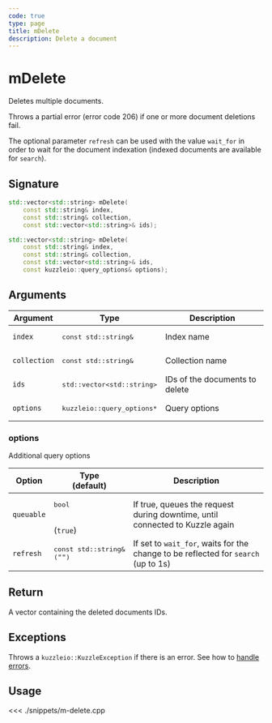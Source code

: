 ```yaml
---
code: true
type: page
title: mDelete
description: Delete a document
---
```


# mDelete

Deletes multiple documents.

Throws a partial error (error code 206) if one or more document deletions fail.

The optional parameter `refresh` can be used with the value `wait_for` in order to wait for the document indexation (indexed documents are available for `search`).

## Signature

```cpp
std::vector<std::string> mDelete(
    const std::string& index,
    const std::string& collection,
    const std::vector<std::string>& ids);

std::vector<std::string> mDelete(
    const std::string& index,
    const std::string& collection,
    const std::vector<std::string>& ids,
    const kuzzleio::query_options& options);
```

## Arguments

| Argument     | Type                                      | Description                    |
| ------------ | ----------------------------------------- | ------------------------------ |
| `index`      | <pre>const std::string&</pre>             | Index name                     |
| `collection` | <pre>const std::string&</pre>             | Collection name                |
| `ids`        | <pre>std::vector&lt;std::string&gt;</pre> | IDs of the documents to delete |
| `options`    | <pre>kuzzleio::query_options\*</pre>      | Query options                  |

### options

Additional query options

| Option     | Type<br/>(default)                       | Description                                                                        |
| ---------- | ---------------------------------------- | ---------------------------------------------------------------------------------- |
| `queuable` | <pre>bool</pre><br/>(`true`)             | If true, queues the request during downtime, until connected to Kuzzle again       |
| `refresh`  | <pre>const std::string&<br/>(`""`)</pre> | If set to `wait_for`, waits for the change to be reflected for `search` (up to 1s) |

## Return

A vector containing the deleted documents IDs.

## Exceptions

Throws a `kuzzleio::KuzzleException` if there is an error. See how to [handle errors](/sdk/cpp/1/essentials/error-handling).

## Usage

<<< ./snippets/m-delete.cpp
